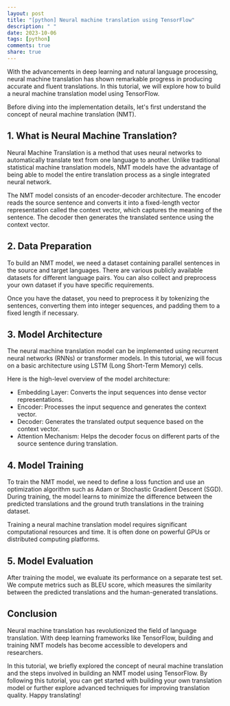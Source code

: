 ```yaml
---
layout: post
title: "[python] Neural machine translation using TensorFlow"
description: " "
date: 2023-10-06
tags: [python]
comments: true
share: true
---
```


With the advancements in deep learning and natural language processing, neural machine translation has shown remarkable progress in producing accurate and fluent translations. In this tutorial, we will explore how to build a neural machine translation model using TensorFlow.

Before diving into the implementation details, let's first understand the concept of neural machine translation (NMT).

## 1. What is Neural Machine Translation?

Neural Machine Translation is a method that uses neural networks to automatically translate text from one language to another. Unlike traditional statistical machine translation models, NMT models have the advantage of being able to model the entire translation process as a single integrated neural network.

The NMT model consists of an encoder-decoder architecture. The encoder reads the source sentence and converts it into a fixed-length vector representation called the context vector, which captures the meaning of the sentence. The decoder then generates the translated sentence using the context vector.

## 2. Data Preparation

To build an NMT model, we need a dataset containing parallel sentences in the source and target languages. There are various publicly available datasets for different language pairs. You can also collect and preprocess your own dataset if you have specific requirements.

Once you have the dataset, you need to preprocess it by tokenizing the sentences, converting them into integer sequences, and padding them to a fixed length if necessary.

## 3. Model Architecture

The neural machine translation model can be implemented using recurrent neural networks (RNNs) or transformer models. In this tutorial, we will focus on a basic architecture using LSTM (Long Short-Term Memory) cells.

Here is the high-level overview of the model architecture:

- Embedding Layer: Converts the input sequences into dense vector representations.
- Encoder: Processes the input sequence and generates the context vector.
- Decoder: Generates the translated output sequence based on the context vector.
- Attention Mechanism: Helps the decoder focus on different parts of the source sentence during translation.

## 4. Model Training

To train the NMT model, we need to define a loss function and use an optimization algorithm such as Adam or Stochastic Gradient Descent (SGD). During training, the model learns to minimize the difference between the predicted translations and the ground truth translations in the training dataset.

Training a neural machine translation model requires significant computational resources and time. It is often done on powerful GPUs or distributed computing platforms.

## 5. Model Evaluation

After training the model, we evaluate its performance on a separate test set. We compute metrics such as BLEU score, which measures the similarity between the predicted translations and the human-generated translations.

## Conclusion

Neural machine translation has revolutionized the field of language translation. With deep learning frameworks like TensorFlow, building and training NMT models has become accessible to developers and researchers.

In this tutorial, we briefly explored the concept of neural machine translation and the steps involved in building an NMT model using TensorFlow. By following this tutorial, you can get started with building your own translation model or further explore advanced techniques for improving translation quality. Happy translating!